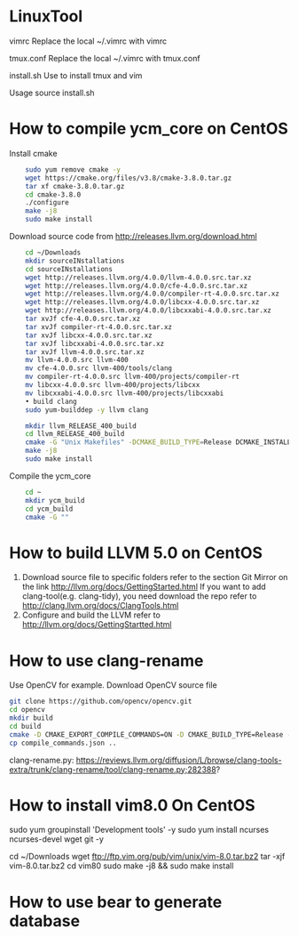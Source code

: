 # LinuxTool
vimrc
Replace the local ~/.vimrc with vimrc

tmux.conf
Replace the local ~/.vimrc with tmux.conf

install.sh
Use to install tmux and vim

Usage
    source install.sh

# How to compile ycm_core on CentOS
Install cmake
```bash
    sudo yum remove cmake -y 
    wget https://cmake.org/files/v3.8/cmake-3.8.0.tar.gz
    tar xf cmake-3.8.0.tar.gz
    cd cmake-3.8.0
    ./configure
    make -j8
    sudo make install
```

Download source code from http://releases.llvm.org/download.html
```bash
    cd ~/Downloads
    mkdir sourceINstallations
    cd sourceINstallations
    wget http://releases.llvm.org/4.0.0/llvm-4.0.0.src.tar.xz
    wget http://releases.llvm.org/4.0.0/cfe-4.0.0.src.tar.xz
    wget http://releases.llvm.org/4.0.0/compiler-rt-4.0.0.src.tar.xz
    wget http://releases.llvm.org/4.0.0/libcxx-4.0.0.src.tar.xz
    wget http://releases.llvm.org/4.0.0/libcxxabi-4.0.0.src.tar.xz
    tar xvJf cfe-4.0.0.src.tar.xz
    tar xvJf compiler-rt-4.0.0.src.tar.xz
    tar xvJf libcxx-4.0.0.src.tar.xz
    tar xvJf libcxxabi-4.0.0.src.tar.xz
    tar xvJf llvm-4.0.0.src.tar.xz
    mv llvm-4.0.0.src llvm-400
    mv cfe-4.0.0.src llvm-400/tools/clang
    mv compiler-rt-4.0.0.src llvm-400/projects/compiler-rt
    mv libcxx-4.0.0.src llvm-400/projects/libcxx
    mv libcxxabi-4.0.0.src llvm-400/projects/libcxxabi
    • build clang
    sudo yum-builddep -y llvm clang

    mkdir llvm_RELEASE_400_build
    cd llvm_RELEASE_400_build
    cmake -G "Unix Makefiles" -DCMAKE_BUILD_TYPE=Release DCMAKE_INSTALL_PREFIX=/usr/local ../llvm-400
    make -j8
    sudo make install
```    

Compile the ycm_core
```bash
    cd ~
    mkdir ycm_build
    cd ycm_build
    cmake -G ""
```


# How to build LLVM 5.0 on CentOS 
1. Download source file to specific folders refer to the section Git Mirror on the link http://llvm.org/docs/GettingStarted.html
   If you want to add clang-tool(e.g. clang-tidy), you need download the repo refer to http://clang.llvm.org/docs/ClangTools.html
2. Configure and build the LLVM refer to http://llvm.org/docs/GettingStartted.html

# How to use clang-rename
Use OpenCV for example.
Download OpenCV source file 
```bash
git clone https://github.com/opencv/opencv.git
cd opencv
mkdir build
cd build
cmake -D CMAKE_EXPORT_COMPILE_COMMANDS=ON -D CMAKE_BUILD_TYPE=Release -D CMAKE_INSTALL_PREFIX=/usr/local -D BUILD_DOCS=ON -D BUILD_EXAMPLES=ON -D ENABLE_PRECOMPILED_HEADERS=OFF ..
cp compile_commands.json ..
```

clang-rename.py: https://reviews.llvm.org/diffusion/L/browse/clang-tools-extra/trunk/clang-rename/tool/clang-rename.py;282388?

# How to install vim8.0 On CentOS
sudo yum groupinstall 'Development tools' -y
sudo yum install ncurses ncurses-devel wget git -y

cd ~/Downloads
wget ftp://ftp.vim.org/pub/vim/unix/vim-8.0.tar.bz2
tar -xjf vim-8.0.tar.bz2
cd vim80
sudo make -j8 && sudo make install

# How to use bear to generate database


